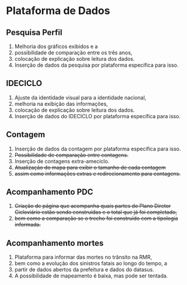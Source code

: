# Plataforma de Dados

## Pesquisa Perfil
1. Melhoria dos gráficos exibidos e a 
2. possibilidade de comparação entre os três anos, 
3. colocação de explicação sobre leitura dos dados. 
4. Inserção de dados da pesquisa por plataforma específica para isso.
    
## IDECICLO
1. Ajuste da identidade visual para a identidade nacional, 
2. melhoria na exibição das informações, 
3. colocação de explicação sobre leitura dos dados. 
4. Inserção de dados do IDECICLO por plataforma específica para isso.

## Contagem
1. Inserção de dados da contagem por plataforma específica para isso.
2. ~~Possibilidade de comparação entre contagens.~~
3. Inserção de contagens extra-ameciclo. 
4. ~~Atualização do mapa para exibir o tamanho de cada contagem~~
5. ~~assim como informações extras e redirecionamento para contagens.~~

## Acompanhamento PDC
1. ~~Criação de página que acompanha quais partes do Plano Diretor Cicloviário estão sendo construídas e o total que já foi completado,~~
2. ~~bem como a comparação se o trecho foi construído com a tipologia informada.~~

## Acompanhamento mortes
1. Plataforma para informar das mortes no trânsito na RMR, 
2. bem como a evolução dos sinistros fatais ao longo do tempo, a
3. partir de dados abertos da prefeitura e dados do datasus. 
4. A possibilidade de mapeamento é baixa, mas pode ser tentada.    
